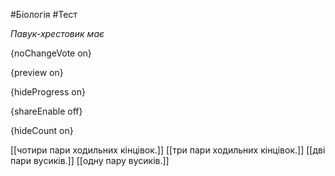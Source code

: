 #Біологія #Тест

*Павук-хрестовик має*

{noChangeVote on}

{preview on}

{hideProgress on}

{shareEnable off}

{hideCount on}

[[чотири пари ходильних кінцівок.]]
[[три пари ходильних кінцівок.]]
[[дві пари вусиків.]]
[[одну пару вусиків.]]

